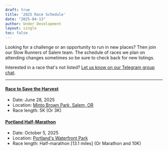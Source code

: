 ```yaml
---
draft: true
title: '2025 Race Schedule'
date: "2025-04-13"
author: Under Development
layout: single
toc: false
---
```


Looking for a challenge or an opportunity to run in new places? Then join our Slow Runners of Salem team. The schedule of races we plan on attending changes sometimes so be sure to check back for new listings. 

Interested in a race that's not listed? [Let us know on our Telegram group chat](https://t.me/+3oosV2vJo78zYjg5).
  
---

#### [Race to Save the Harvest](https://runsignup.com/Race/Register/RaceGroup-1779252?raceId=56612)

- Date: June 28, 2025
- Location: [Minto Brown Park, Salem, OR](https://runsignup.com/Race/RacetoSavetheHarvest/Page-5)
- Race length: 5K (Or 3K)


#### [Portland Half-Marathon](https://www.portlandmarathon.com/register?team=1490653)

- Date: October 5, 2025
- Location: [Portland's Waterfront Park](https://www.portlandmarathon.com/info#course)
- Race length: Half-marathon [13.1 miles] (Or Marathon and 10K)
